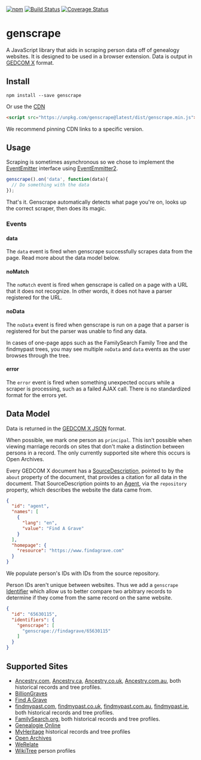 [![npm](https://img.shields.io/npm/v/genscrape.svg?maxAge=2592000)](https://www.npmjs.com/package/genscrape)
[![Build Status](https://travis-ci.org/rootsdev/genscrape.svg)](https://travis-ci.org/rootsdev/genscrape)
[![Coverage Status](https://coveralls.io/repos/rootsdev/genscrape/badge.svg)](https://coveralls.io/r/rootsdev/genscrape)

genscrape
==========

A JavaScript library that aids in scraping person data off of genealogy websites.
It is designed to be used in a browser extension. Data is output in
[GEDCOM X](http://www.gedcomx.org/) format.

## Install

```
npm install --save genscrape
```

Or use the [CDN](https://unpkg.com/#/)

```html
<script src="https://unpkg.com/genscrape@latest/dist/genscrape.min.js"></script>
```

We recommend pinning CDN links to a specific version.

## Usage

Scraping is sometimes asynchronous so we chose to implement the [EventEmitter](https://nodejs.org/api/events.html)
interface using [EventEmmitter2](https://github.com/asyncly/EventEmitter2).

```js
genscrape().on('data', function(data){
  // Do something with the data
});
```

That's it. Genscrape automatically detects what page you're on, looks up the
correct scraper, then does its magic.

### Events

#### data

The `data` event is fired when genscrape successfully scrapes data from the page.
Read more about the data model below.

#### noMatch

The `noMatch` event is fired when genscrape is called on a page with a URL that
it does not recognize. In other words, it does not have a parser registered for
the URL.

#### noData

The `noData` event is fired when genscrape is run on a page that a parser is
registered for but the parser was unable to find any data.

In cases of one-page apps such as the FamilySearch Family Tree and the findmypast
trees, you may see multiple `noData` and `data` events as the user browses through
the tree.

#### error

The `error` event is fired when something unexpected occurs while a scraper is
processing, such as a failed AJAX call. There is no standardized format for the
errors yet.

## Data Model

Data is returned in the [GEDCOM X JSON](https://github.com/FamilySearch/gedcomx/blob/master/specifications/json-format-specification.md)
format.

When possible, we mark one person as `principal`. This isn't possible when
viewing marriage records on sites that don't make a distinction between persons
in a record. The only currently supported site where this occurs is Open Archives.

Every GEDCOM X document has a [SourceDescription](https://github.com/FamilySearch/gedcomx/blob/master/specifications/conceptual-model-specification.md#source-description),
pointed to by the `about` property of the document, that provides a citation for
all data in the document. That SourceDescription points to an [Agent](https://github.com/FamilySearch/gedcomx/blob/master/specifications/conceptual-model-specification.md#agent),
via the `repository` property, which describes the website the data came from.

```json
{
  "id": "agent",
  "names": [
    {
      "lang": "en",
      "value": "Find A Grave"
    }
  ],
  "homepage": {
    "resource": "https://www.findagrave.com"
  }
}
```

We populate person's IDs with IDs from the source repository.

Person IDs aren't unique between websites. Thus we add a `genscrape`
[Identifier](https://github.com/FamilySearch/gedcomx/blob/master/specifications/conceptual-model-specification.md#identifier-type)
which allow us to better compare two arbitrary records to determine if they come
from the same record on the same website.

```json
{
  "id": "65630115",
  "identifiers": {
    "genscrape": [
      "genscrape://findagrave/65630115"
    ]
  }
}
```

## Supported Sites

* [Ancestry.com](http://ancestry.com), [Ancestry.ca](http://ancestry.ca), [Ancestry.co.uk](http://ancestry.co.uk), [Ancestry.com.au](http://ancestry.com.au), both historical records and tree profiles.
* [BillionGraves](http://billiongraves.com/)
* [Find A Grave](http://www.findagrave.com/)
* [findmypast.com](http://www.findmypast.com), [findmypast.co.uk](http://www.findmypast.co.uk), [findmypast.com.au](http://www.findmypast.com.au), [findmypast.ie](http://www.findmypast.ie), both historical records and tree profiles.
* [FamilySearch.org](https://familysearch.org), both historical records and tree profiles.
* [Genealogie Online](https://www.genealogieonline.nl)
* [MyHeritage](https://www.myheritage.com) historical records and tree profiles
* [Open Archives](https://www.openarch.nl)
* [WeRelate](https://www.werelate.org/)
* [WikiTree](http://www.wikitree.com/) person profiles
